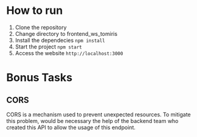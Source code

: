 # How to run 
1. Clone the repository
2. Change directory to frontend_ws_tomiris
3. Install the dependecies
``` npm install ```
4. Start the project
```npm start```
5. Access the website
```http://localhost:3000```
# Bonus Tasks
## CORS
CORS is a mechanism used to prevent unexpected resources. To mitigate this problem, would be necessary the help of the backend team who created this API to allow the usage of this endpoint.